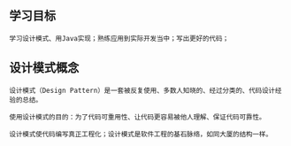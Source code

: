 ## 学习目标
    学习设计模式、用Java实现；熟练应用到实际开发当中；写出更好的代码；


## 设计模式概念
    设计模式（Design Pattern）是一套被反复使用、多数人知晓的、经过分类的、代码设计经验的总结。

    使用设计模式的目的：为了代码可重用性、让代码更容易被他人理解、保证代码可靠性。 
    
    设计模式使代码编写真正工程化；设计模式是软件工程的基石脉络，如同大厦的结构一样。

